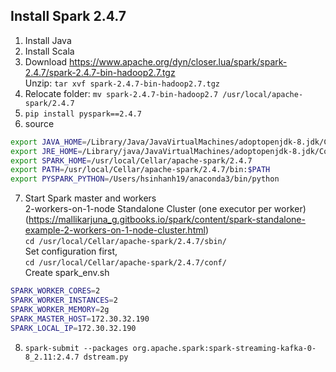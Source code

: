 ## Install Spark 2.4.7
1. Install Java
2. Install Scala
3. Download https://www.apache.org/dyn/closer.lua/spark/spark-2.4.7/spark-2.4.7-bin-hadoop2.7.tgz  
Unzip: ```tar xvf spark-2.4.7-bin-hadoop2.7.tgz```
4. Relocate folder: ```mv spark-2.4.7-bin-hadoop2.7 /usr/local/apache-spark/2.4.7```
5. ```pip install pyspark==2.4.7```
6. source  
```bash
export JAVA_HOME=/Library/Java/JavaVirtualMachines/adoptopenjdk-8.jdk/Contents/Home
export JRE_HOME=/Library/java/JavaVirtualMachines/adoptopenjdk-8.jdk/Contents/Home/jre/
export SPARK_HOME=/usr/local/Cellar/apache-spark/2.4.7
export PATH=/usr/local/Cellar/apache-spark/2.4.7/bin:$PATH
export PYSPARK_PYTHON=/Users/hsinhanh19/anaconda3/bin/python
```

7. Start Spark master and workers  
  2-workers-on-1-node Standalone Cluster (one executor per worker)  
  (https://mallikarjuna_g.gitbooks.io/spark/content/spark-standalone-example-2-workers-on-1-node-cluster.html)  
  ```cd /usr/local/Cellar/apache-spark/2.4.7/sbin/```  
  Set configuration first,  
  ```cd /usr/local/Cellar/apache-spark/2.4.7/conf/```  
  Create spark_env.sh  
  ```bash
  SPARK_WORKER_CORES=2
  SPARK_WORKER_INSTANCES=2
  SPARK_WORKER_MEMORY=2g
  SPARK_MASTER_HOST=172.30.32.190
  SPARK_LOCAL_IP=172.30.32.190
  ```
  
8. ```spark-submit --packages org.apache.spark:spark-streaming-kafka-0-8_2.11:2.4.7 dstream.py```
